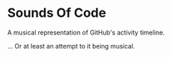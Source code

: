 Sounds Of Code
=========================
A musical representation of GitHub's activity timeline.

... Or at least an attempt to it being musical.